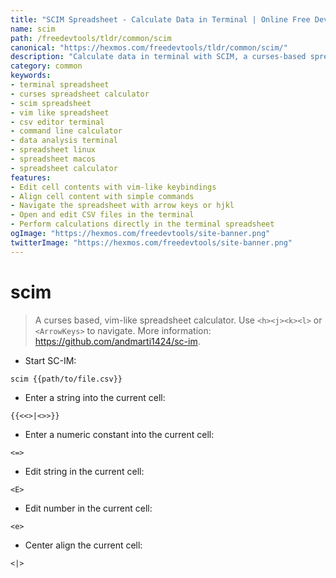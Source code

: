```yaml
---
title: "SCIM Spreadsheet - Calculate Data in Terminal | Online Free DevTools by Hexmos"
name: scim
path: /freedevtools/tldr/common/scim
canonical: "https://hexmos.com/freedevtools/tldr/common/scim/"
description: "Calculate data in terminal with SCIM, a curses-based spreadsheet calculator. Edit cells, align content, and perform calculations effortlessly. Free online tool, no registration required."
category: common
keywords:
- terminal spreadsheet
- curses spreadsheet calculator
- scim spreadsheet
- vim like spreadsheet
- csv editor terminal
- command line calculator
- data analysis terminal
- spreadsheet linux
- spreadsheet macos
- spreadsheet calculator
features:
- Edit cell contents with vim-like keybindings
- Align cell content with simple commands
- Navigate the spreadsheet with arrow keys or hjkl
- Open and edit CSV files in the terminal
- Perform calculations directly in the terminal spreadsheet
ogImage: "https://hexmos.com/freedevtools/site-banner.png"
twitterImage: "https://hexmos.com/freedevtools/site-banner.png"
---
```


# scim

> A curses based, vim-like spreadsheet calculator.
> Use `<h><j><k><l>` or `<ArrowKeys>` to navigate.
> More information: <https://github.com/andmarti1424/sc-im>.

- Start SC-IM:

`scim {{path/to/file.csv}}`

- Enter a string into the current cell:

`{{<<>|<>>}}`

- Enter a numeric constant into the current cell:

`<=>`

- Edit string in the current cell:

`<E>`

- Edit number in the current cell:

`<e>`

- Center align the current cell:

`<|>`
